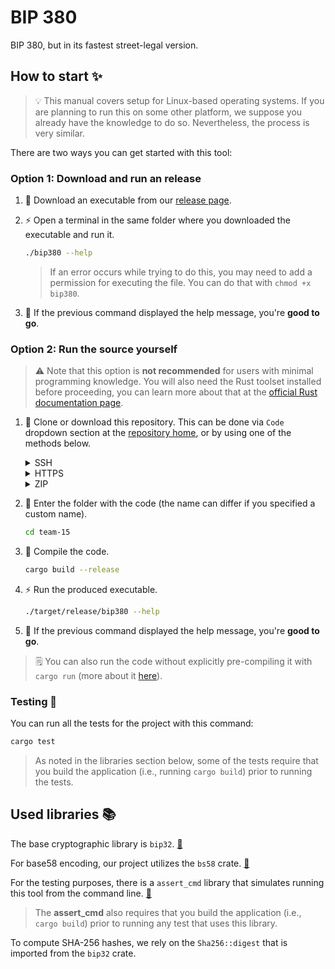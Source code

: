 # BIP 380

BIP 380, but in its fastest street-legal version.

## How to start ✨

> 💡 This manual covers setup for Linux-based operating systems. If you are planning to run this on some other platform, we suppose you already have the knowledge to do so. Nevertheless, the process is very similar.

There are two ways you can get started with this tool:

### Option 1: Download and run an release

1. 💾 Download an executable from our [release page](https://gitlab.fi.muni.cz/pv286/teams/team-15/-/releases).

2. ⚡ Open a terminal in the same folder where you downloaded the executable and run it.
    ```bash
    ./bip380 --help
    ```
    > If an error occurs while trying to do this, you may need to add a permission for executing the file. You can do that with `chmod +x bip380`.

3. 🚀 If the previous command displayed the help message, you're **good to go**.

### Option 2: Run the source yourself

> ⚠️ Note that this option is **not recommended** for users with minimal programming knowledge. You will also need the Rust toolset installed before proceeding, you can learn more about that at the [official Rust documentation page](https://www.rust-lang.org/tools/install).

1. 💾 Clone or download this repository. This can be done via `Code` dropdown section at the [repository home](https://gitlab.fi.muni.cz/pv286/teams/team-15), or by using one of the methods below.

    <details>
    <summary>SSH</summary>

    ```bash
    git clone git@gitlab.fi.muni.cz:pv286/teams/team-15.git
    ```

    </details>

    <details>
    <summary>HTTPS</summary>

    ```bash
    git clone https://gitlab.fi.muni.cz/pv286/teams/team-15.git
    ```

    </details>

    <details>
    <summary>ZIP</summary>

    🖱️ Click [this link](https://gitlab.fi.muni.cz/pv286/teams/team-15/-/archive/main/team-15-main.zip) to download. After downloading, extract the ZIP file contents.

    </details>

2. 📂 Enter the folder with the code (the name can differ if you specified a custom name).
    ```bash
    cd team-15
    ```

3. 🔨 Compile the code.
    ```bash
    cargo build --release
    ```

4. ⚡ Run the produced executable.
    ```bash
    ./target/release/bip380 --help
    ```

5. 🚀 If the previous command displayed the help message, you're **good to go**.

> 🗒️ You can also run the code without explicitly pre-compiling it with `cargo run` (more about it [here](https://doc.rust-lang.org/cargo/commands/cargo-run.html)).

### Testing 🧪

You can run all the tests for the project with this command:

```bash
cargo test
```

> As noted in the libraries section below, some of the tests require that you build the application (i.e., running `cargo build`) prior to running the tests.

## Used libraries 📚

The base cryptographic library is `bip32`. [🔗](https://docs.rs/bip32/latest/bip32/)

For base58 encoding, our project utilizes the `bs58` crate. [🔗](https://docs.rs/bs58/latest/bs58/)

For the testing purposes, there is a `assert_cmd` library that simulates running this tool from the command line. [🔗](https://docs.rs/assert_cmd/latest/assert_cmd/) 
> The **assert_cmd** also requires that you build the application (i.e., `cargo build`) prior to running any test that uses this library.

To compute SHA-256 hashes, we rely on the `Sha256::digest` that is imported from the `bip32` crate. 